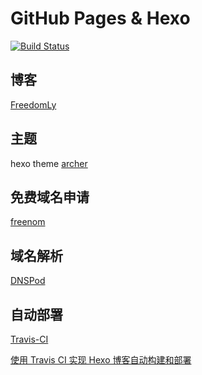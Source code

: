 # GitHub Pages & Hexo

[![Build Status](https://travis-ci.org/Felon03/Felon03.github.io.svg?branch=source)](https://travis-ci.org/Felon03/Felon03.github.io)

## 博客

[FreedomLy](https://freedomly.tk)

## 主题

hexo theme [archer](https://github.com/fi3ework/hexo-theme-archer)

## 免费域名申请

[freenom](https://www.freenom.com/zh/index.html?lang=zh)

## 域名解析

[DNSPod](https://www.dnspod.cn/)

## 自动部署

[Travis-CI](https://travis-ci.org/)

[使用 Travis CI 实现 Hexo 博客自动构建和部署](https://freedomly.tk/2019/01/16/Hexo-Travis-CI-auto-deploy/)
